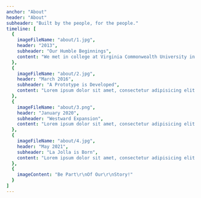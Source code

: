 ```yaml
---
anchor: "About"
header: "About"
subheader: "Built by the people, for the people."
timeline: [
  {
    imageFileName: "about/1.jpg",
    header: "2013",
    subheader: "Our Humble Beginnings",
    content: "We met in college at Virginia Commonwealth University in August 2013."
  },
  {
    imageFileName: "about/2.jpg",
    header: "March 2016",
    subheader: "A Prototype is Developed",
    content: "Lorem ipsum dolor sit amet, consectetur adipisicing elit. Minima maxime quam architecto quo inventore harum ex magni, dicta impedit."
  },
  {
    imageFileName: "about/3.png",
    header: "January 2020",
    subheader: "Westward Expansion",
    content: "Lorem ipsum dolor sit amet, consectetur adipisicing elit. Minima maxime quam architecto quo inventore harum ex magni, dicta impedit."
  },
  {
    imageFileName: "about/4.jpg",
    header: "May 2021",
    subheader: "La Jolla is Born",
    content: "Lorem ipsum dolor sit amet, consectetur adipisicing elit. Minima maxime quam architecto quo inventore harum ex magni, dicta impedit."
  },
  {
    imageContent: "Be Part\r\nOf Our\r\nStory!"
  }
]
---
```


